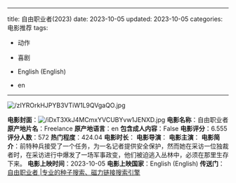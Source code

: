 
---
title: 自由职业者(2023)
date: 2023-10-05
updated: 2023-10-05
categories: 电影推荐
tags:

- 动作
- 喜剧

- English (English)
- en
---

<img src="https://image.tmdb.org/t/p/original/zIYROrkHJPYB3VTiW1L9QVgaQO.jpg" alt="/zIYROrkHJPYB3VTiW1L9QVgaQO.jpg" title="/zIYROrkHJPYB3VTiW1L9QVgaQO.jpg">

**电影封面**：<img src="https://image.tmdb.org/t/p/w200/iDxT3XkJ4MCmxYVCUBYvw1JENXD.jpg" alt="/iDxT3XkJ4MCmxYVCUBYvw1JENXD.jpg" title="/iDxT3XkJ4MCmxYVCUBYvw1JENXD.jpg">
**电影名称**：自由职业者
**原产地片名**：Freelance
**原产地语言**：en
**包含成人内容**：False
**电影评分**：6.555
**评分人数**：572
**热门程度**：424.04
**电影时长**：
**电影导演**：
**电影主演**：
**电影简介**：前特种兵接受了一个任务，为一名记者提供安全保护，然而她在采访一位独裁者时，在采访进行中爆发了一场军事政变，他们被迫逃入丛林中，必须在那里生存下来。
**电影上映时间**：2023-10-05
**电影上映国家**：English (English)
**传送门**：[自由职业者 |专业的种子搜索、磁力链接搜索引擎](https://movie.amd794.com:2083/?search=Freelance&ordering=&mode=match_phrase&page_size=10&page=1)


